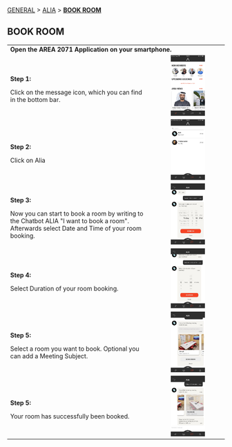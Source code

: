 [GENERAL](GENERAL/README.md) > [ALIA](ALIA/README.md) > **[BOOK ROOM](ALIA/bookaroom.md)**

## BOOK ROOM <br>

<table>
  <thead>
  </thead>
  <tbody>
    <tr>
    <tr><td colspan="3"><b>Open the AREA 2071 Application on your smartphone.</b></td>      
    </tr>
    <tr>
    <td style="text-align: left"><p><b>Step 1:</b></p>Click on the message icon, which you can find in the bottom bar.</td>
    <td style="text-align: center"><img src="bookroom00.PNG"{ width=50% } alt="Alia Step 1"></td>
    </tr>
    <tr>
    <td style="text-align: left"><p><b>Step 2:</b></p>Click on Alia</td>
    <td style="text-align: center"><img src="bookroom11.PNG"{ width=50% } alt="Alia Step 2"></td>
    </tr>
    <tr>
    <td style="text-align: left"><p><b>Step 3:</b></p>Now you can start to book a room by writing to the Chatbot ALIA "I want to book a room". Afterwards select Date and Time of your room booking.</td>
    <td style="text-align: center"><img src="bookroom01.jpg"{ width=50% } alt="Alia Step 3"></td>
    </tr>
    <tr>
    <td style="text-align: left"><p><b>Step 4:</b></p>Select Duration of your room booking.</td>
    <td style="text-align: center"><img src="bookroom02.jpg"{ width=50% } alt="Alia Step 4"></td>
    </tr>
    <tr>
    <td style="text-align: left"><p><b>Step 5:</b></p>Select a room you want to book. Optional you can add a Meeting Subject.</td>
    <td style="text-align: center"><img src="bookroom03.jpg"{ width=50% } alt="Alia Step 5"></td>
    </tr>
    <tr>
    <td style="text-align: left"><p><b>Step 5:</b></p>Your room has successfully been booked.</td>
    <td style="text-align: center"><img src="bookroom04.jpg"{ width=50% } alt="Alia Step 6"></td>
    </tr>
  </tbody>
</table>
